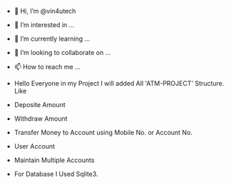 - 👋 Hi, I’m @vin4utech
- 👀 I’m interested in ...
- 🌱 I’m currently learning ...
- 💞️ I’m looking to collaborate on ...
- 📫 How to reach me ...

- Hello Everyone in my Project I will added All 'ATM-PROJECT' Structure. Like
- Deposite Amount 
- Withdraw Amount 
- Transfer Money to Account using Mobile No. or Account No.
- User Account
- Maintain Multiple Accounts 
- For Database I Used Sqlite3.


<!---
  vin4utech/vin4utech is a ✨ special ✨ repository because its `README.md` (this file) appears on your GitHub profile.
  You can click the Preview link to take a look at your changes.
--->
